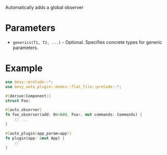 Automatically adds a global observer

# Parameters
- `generics(T1, T2, ...)` - Optional. Specifies concrete types for generic parameters.

# Example
```rust
use bevy::prelude::*;
use bevy_auto_plugin::modes::flat_file::prelude::*;

#[derive(Component)]
struct Foo;

#[auto_observer]
fn foo_observer(add: On<Add, Foo>, mut commands: Commands) {
    // ...
}

#[auto_plugin(app_param=app)]
fn plugin(app: &mut App) {
    //
}
```